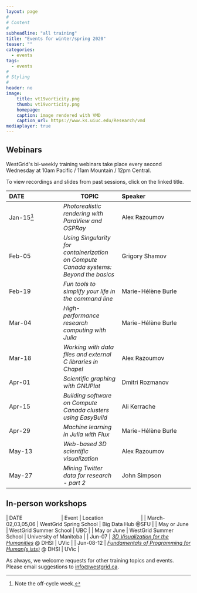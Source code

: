 ```yaml
---
layout: page
#
# Content
#
subheadline: "all training"
title: "Events for winter/spring 2020"
teaser: ""
categories:
  - events
tags:
  - events
#
# Styling
#
header: no
image:
    title: vt19vorticity.png
    thumb: vt19vorticity.png
    homepage:
    caption: image rendered with VMD
    caption_url: https://www.ks.uiuc.edu/Research/vmd
mediaplayer: true
---
```


<!-- For more information on each session, or to register, click on the links below. -->

<!-- ========================================================================================== -->

## Webinars

WestGrid's bi-weekly training webinars take place every second Wednesday at 10am Pacific / 11am Mountain
/ 12pm Central.

To view recordings and slides from past sessions, click on the linked title.

| DATE&nbsp;&nbsp;&nbsp;&nbsp;&nbsp;&nbsp;&nbsp;&nbsp;&nbsp;&nbsp;&nbsp;&nbsp;&nbsp;&nbsp;&nbsp;&nbsp;&nbsp;&nbsp;&nbsp;&nbsp;&nbsp; | TOPIC | Speaker&nbsp;&nbsp;&nbsp;&nbsp;&nbsp;&nbsp;&nbsp;&nbsp;&nbsp;&nbsp;&nbsp;&nbsp;&nbsp;&nbsp;&nbsp;&nbsp;&nbsp;&nbsp;&nbsp;&nbsp;&nbsp;&nbsp;&nbsp;&nbsp;&nbsp;&nbsp;&nbsp; |
| ------------- | --------------- | ----------------- |
| Jan-15[^1] | *Photorealistic rendering with ParaView and OSPRay* | Alex Razoumov |
| Feb-05 | *Using Singularity for containerization on Compute Canada systems: Beyond the basics* | Grigory Shamov |
| Feb-19 | *Fun tools to simplify your life in the command line* | Marie-Hélène Burle |
| Mar-04 | *High-performance research computing with Julia* | Marie-Hélène Burle |
| Mar-18 | *Working with data files and external C libraries in Chapel* | Alex Razoumov |
| Apr-01 | *Scientific graphing with GNUPlot* | Dmitri Rozmanov |
| Apr-15 | *Building software on Compute Canada clusters using EasyBuild* | Ali Kerrache |
| Apr-29 | *Machine learning in Julia with Flux* | Marie-Hélène Burle |
| May-13 | *Web-based 3D scientific visualization* | Alex Razoumov |
| May-27 | *Mining Twitter data for research - part 2* | John Simpson |

[^1]: Note the off-cycle week.

<!-- John: Let's extend and finalize the Twitter workshop that I ran earlier. In particular I'll: -->
<!-- 1. Generalize what was shared previously so that they can grab even more content than before. -->
<!-- 2. Demonstrate how to use MongoDB as the backend repository for holding the data. -->
<!-- backup webinar: advanved Linux tools (Marie) -->

<!-- ========================================================================================== -->

## In-person workshops

| DATE&nbsp;&nbsp;&nbsp;&nbsp;&nbsp;&nbsp;&nbsp;&nbsp;&nbsp;&nbsp;&nbsp;&nbsp;&nbsp;&nbsp;&nbsp;&nbsp;&nbsp;&nbsp;&nbsp;&nbsp;&nbsp;&nbsp;&nbsp;&nbsp;&nbsp;&nbsp; | Event | Location&nbsp;&nbsp;&nbsp;&nbsp;&nbsp;&nbsp;&nbsp;&nbsp;&nbsp;&nbsp;&nbsp;&nbsp;&nbsp;&nbsp;&nbsp;&nbsp;&nbsp;&nbsp;&nbsp;&nbsp;&nbsp;&nbsp;&nbsp;&nbsp;&nbsp; |
| March-02,03,05,06 | WestGrid Spring School | Big Data Hub @SFU |
| May or June | WestGrid Summer School | UBC |
| May or June | WestGrid Summer School | University of Manitoba |
| Jun-07 | [*3D Visualization for the Humanities*](https://dhsi.org/course-offerings) @ DHSI | UVic |
| Jun-08-12 | [*Fundamentals of Programming for Human(s,ists)*](https://dhsi.org/course-offerings) @ DHSI | UVic |

<!-- ========================================================================================== -->

As always, we welcome requests for other training topics and events. Please email suggestions to
info@westgrid.ca.
